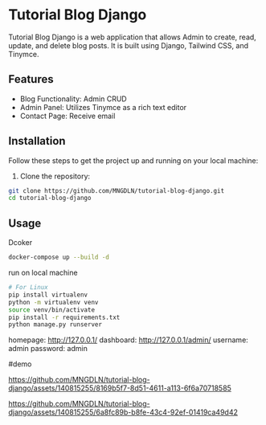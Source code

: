 # Tutorial Blog Django

Tutorial Blog Django is a web application that allows Admin to create, read, update, and delete blog posts. 
It is built using Django, Tailwind CSS, and Tinymce.
 
## Features
- Blog Functionality: Admin CRUD
- Admin Panel: Utilizes Tinymce as a rich text editor 
- Contact Page: Receive email 
## Installation

Follow these steps to get the project up and running on your local machine:

1. Clone the repository:

```bash
git clone https://github.com/MNGDLN/tutorial-blog-django.git
cd tutorial-blog-django
```

## Usage

Dcoker
```bash
docker-compose up --build -d
```
run on local machine
```bash 
# For Linux
pip install virtualenv
python -m virtualenv venv
source venv/bin/activate
pip install -r requirements.txt
python manage.py runserver
```
homepage: http://127.0.0.1/
dashboard: http://127.0.0.1/admin/
username: admin
password: admin

#demo





https://github.com/MNGDLN/tutorial-blog-django/assets/140815255/8169b5f7-8d51-4611-a113-6f6a70718585




https://github.com/MNGDLN/tutorial-blog-django/assets/140815255/6a8fc89b-b8fe-43c4-92ef-01419ca49d42


